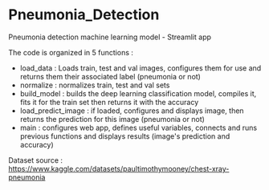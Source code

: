 # Pneumonia_Detection
 Pneumonia detection machine learning model - Streamlit app

The code is organized in 5 functions :
 - load_data : Loads train, test and val images, configures them for use and returns them their associated label (pneumonia or not)
 - normalize : normalizes train, test and val sets
 - build_model : builds the deep learning classification model, compiles it, fits it for the train set then returns it with the accuracy
 - load_predict_image : if loaded, configures and displays image, then returns the prediction for this image (pneumonia or not)
 - main : configures web app, defines useful variables, connects and runs previous functions and displays results (image's prediction and accuracy)

Dataset source : https://www.kaggle.com/datasets/paultimothymooney/chest-xray-pneumonia
